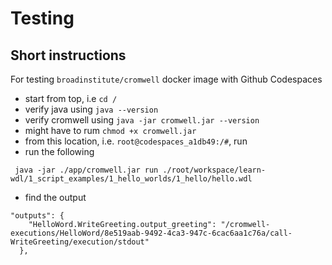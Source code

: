 # Testing

## Short instructions 

For testing ```broadinstitute/cromwell``` docker image with Github Codespaces

- start from top, i.e  ```cd /```
- verify java using ```java --version```
- verify cromwell using ```java -jar cromwell.jar --version```
- might have to rum ```chmod +x cromwell.jar```
- from this location, i.e. ```root@codespaces_a1db49:/#```, run
- run the following
```
 java -jar ./app/cromwell.jar run ./root/workspace/learn-wdl/1_script_examples/1_hello_worlds/1_hello/hello.wdl
```
- find the output
```
"outputs": {
    "HelloWord.WriteGreeting.output_greeting": "/cromwell-executions/HelloWord/8e519aab-9492-4ca3-947c-6cac6aa1c76a/call-WriteGreeting/execution/stdout"
  },
```